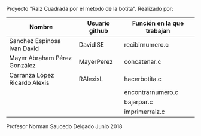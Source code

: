 Proyecto "Raiz Cuadrada por el metodo de la botita".
Realizado por:

| Nombre             |  Usuario github  |   Función en la que trabajan |
|-------------------|------------------|--------------------|
| Sanchez Espinosa Ivan David | DavidISE | recibirnumero.c |
| Mayer Abraham Pérez González  | MayerPerez  | concatenar.c |
| Carranza López Ricardo Alexis | RAlexisL  | hacerbotita.c |
|   |   | encontrarnumero.c |
|   |   | bajarpar.c |
|   |   | imprimerraiz.c |

Profesor Norman Saucedo Delgado
Junio 2018
